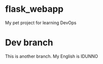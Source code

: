 # flask_webapp
My pet project for learning DevOps

# Dev branch
This is another branch. My English is IDUNNO
